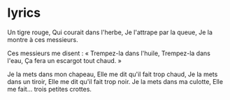 # lyrics
Un tigre rouge,
Qui courait dans l'herbe,
Je l'attrape par la queue,
Je la montre à ces messieurs.

Ces messieurs me disent :
« Trempez-la dans l'huile,
Trempez-la dans l'eau,
Ça fera un escargot tout chaud. »

Je la mets dans mon chapeau,
Elle me dit qu'il fait trop chaud,
Je la mets dans un tiroir,
Elle me dit qu'il fait trop noir.
Je la mets dans ma culotte,
Elle me fait… trois petites crottes.